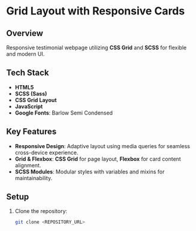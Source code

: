 # Grid Layout with Responsive Cards

## Overview
Responsive testimonial webpage utilizing **CSS Grid** and **SCSS** for flexible and modern UI.

## Tech Stack
- **HTML5**
- **SCSS (Sass)**
- **CSS Grid Layout**
- **JavaScript**
- **Google Fonts**: Barlow Semi Condensed

## Key Features
- **Responsive Design**: Adaptive layout using media queries for seamless cross-device experience.
- **Grid & Flexbox**: **CSS Grid** for page layout, **Flexbox** for card content alignment.
- **SCSS Modules**: Modular styles with variables and mixins for maintainability.

## Setup
1. Clone the repository:
   ```bash
   git clone <REPOSITORY_URL>
